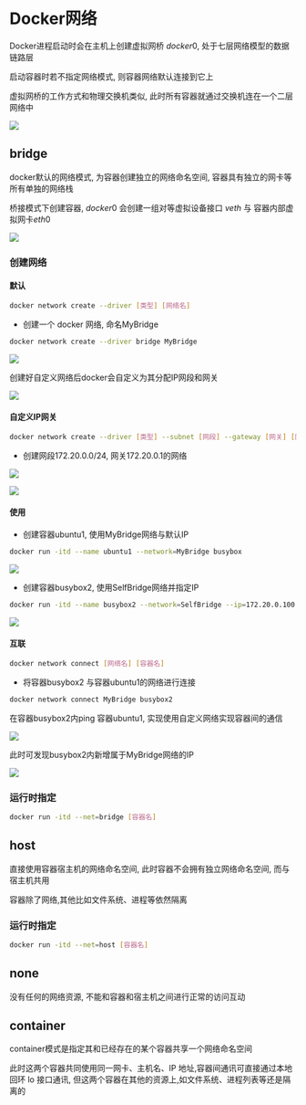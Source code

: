 <!--
 * @Description: 
 * @Version: 1.0
 * @Author: dmjcb
 * @Email:  
 * @Date: 2021-10-06 13:11:32
 * @LastEditors: dmjcb
 * @LastEditTime: 2023-04-19 12:02:20
-->

# Docker网络

Docker进程启动时会在主机上创建虚拟网桥 $docker0$, 处于七层网络模型的数据链路层

启动容器时若不指定网络模式, 则容器网络默认连接到它上

虚拟网桥的工作方式和物理交换机类似, 此时所有容器就通过交换机连在一个二层网络中

![](/.imgur/20240904_010600.jpg)

## bridge

docker默认的网络模式, 为容器创建独立的网络命名空间, 容器具有独立的网卡等所有单独的网络栈

桥接模式下创建容器, $docker0$ 会创建一组对等虚拟设备接口 $veth$ 与 容器内部虚拟网卡$eth0$


![](/.imgur/2024_09_03_22_55_53.jpg)

### 创建网络

#### 默认

```sh
docker network create --driver [类型] [网络名]
```

- 创建一个 docker 网络, 命名MyBridge

```sh
docker network create --driver bridge MyBridge
```

![](/.imgur/20240903_230708.jpg)

创建好自定义网络后docker会自定义为其分配IP网段和网关

![](/.imgur/20240903_230918.jpg)

#### 自定义IP网关

```sh
docker network create --driver [类型] --subnet [网段] --gateway [网关] [网络名]
```

- 创建网段172.20.0.0/24, 网关172.20.0.1的网络

![](/.imgur/20240903_231310.jpg)

![](/.imgur/20240903_231643.jpg)


#### 使用

- 创建容器ubuntu1, 使用MyBridge网络与默认IP

```sh
docker run -itd --name ubuntu1 --network=MyBridge busybox
```

![](/.imgur/20240903_233210.jpg)

- 创建容器busybox2, 使用SelfBridge网络并指定IP

```sh
docker run -itd --name busybox2 --network=SelfBridge --ip=172.20.0.100 busybox
```

![](/.imgur/20240903_233717.jpg)


#### 互联

```sh
docker network connect [网络名] [容器名]
```

- 将容器busybox2 与容器ubuntu1的网络进行连接

```sh
docker network connect MyBridge busybox2
```

在容器busybox2内ping 容器ubuntu1, 实现使用自定义网络实现容器间的通信

![](/.imgur/20240903_234705.jpg)

此时可发现busybox2内新增属于MyBridge网络的IP

![](/.imgur/20240903_234917.jpg)

### 运行时指定

```sh
docker run -itd --net=bridge [容器名]
```

## host

直接使用容器宿主机的网络命名空间, 此时容器不会拥有独立网络命名空间, 而与宿主机共用

容器除了网络,其他比如文件系统、进程等依然隔离

### 运行时指定

```sh
docker run -itd --net=host [容器名]
``` 

## none

没有任何的网络资源, 不能和容器和宿主机之间进行正常的访问互动


## container

container模式是指定其和已经存在的某个容器共享一个网络命名空间

此时这两个容器共同使用同一网卡、主机名、IP 地址,容器间通讯可直接通过本地回环 lo 接口通讯, 但这两个容器在其他的资源上,如文件系统、进程列表等还是隔离的
